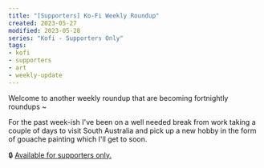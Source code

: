 ```yaml
---
title: "[Supporters] Ko-Fi Weekly Roundup"
created: 2023-05-27
modified: 2023-05-28
series: "Kofi - Supporters Only"
tags:
- kofi
- supporters
- art
- weekly-update
---
```


Welcome to another weekly roundup that are becoming fortnightly roundups ~  

For the past week-ish I've been on a well needed break from work taking a couple of days to visit South Australia and pick up a new hobby in the form of gouache painting which I'll get to soon.  
  
🔒 [Available for supporters only.](https://ko-fi.com/post/2023-05-27--Weekly-Roundup-E1E5LNY52)